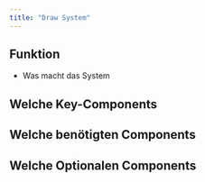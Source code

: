 ```yaml
---
title: "Draw System"
---
```


## Funktion

- Was macht das System

## Welche Key-Components

## Welche benötigten Components

## Welche Optionalen Components
